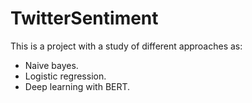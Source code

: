 # TwitterSentiment
This is a project with a study of different approaches as:
* Naive bayes.
* Logistic regression.
* Deep learning with BERT.
